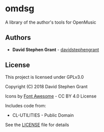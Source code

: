 # omdsg

A library of the author's tools for OpenMusic

## Authors

* **David Stephen Grant** - [davidstephengrant](https://github.com/davidstephengrant)

## License

This project is licensed under GPLv3.0

Copyright (C) 2018  David Stephen Grant

Icons by [Font Awesome](https://github.com/FortAwesome) - CC BY 4.0 License

Includes code from:

* CL-UTILITIES - Public Domain

See the [LICENSE](LICENSE) file for details

